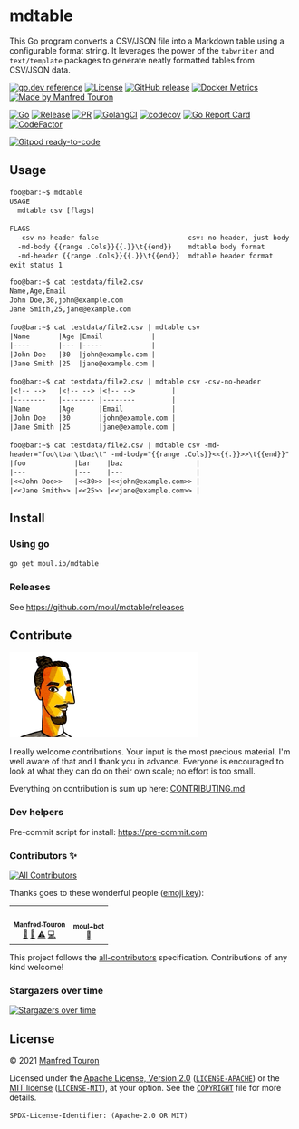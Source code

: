 # mdtable

This Go program converts a CSV/JSON file into a Markdown table using a configurable format string.
It leverages the power of the `tabwriter` and `text/template` packages to generate neatly formatted tables from CSV/JSON data.

[![go.dev reference](https://img.shields.io/badge/go.dev-reference-007d9c?logo=go&logoColor=white)](https://pkg.go.dev/moul.io/mdtable)
[![License](https://img.shields.io/badge/license-Apache--2.0%20%2F%20MIT-%2397ca00.svg)](https://github.com/moul/mdtable/blob/main/COPYRIGHT)
[![GitHub release](https://img.shields.io/github/release/moul/mdtable.svg)](https://github.com/moul/mdtable/releases)
[![Docker Metrics](https://images.microbadger.com/badges/image/moul/mdtable.svg)](https://microbadger.com/images/moul/mdtable)
[![Made by Manfred Touron](https://img.shields.io/badge/made%20by-Manfred%20Touron-blue.svg?style=flat)](https://manfred.life/)

[![Go](https://github.com/moul/mdtable/workflows/Go/badge.svg)](https://github.com/moul/mdtable/actions?query=workflow%3AGo)
[![Release](https://github.com/moul/mdtable/workflows/Release/badge.svg)](https://github.com/moul/mdtable/actions?query=workflow%3ARelease)
[![PR](https://github.com/moul/mdtable/workflows/PR/badge.svg)](https://github.com/moul/mdtable/actions?query=workflow%3APR)
[![GolangCI](https://golangci.com/badges/github.com/moul/mdtable.svg)](https://golangci.com/r/github.com/moul/mdtable)
[![codecov](https://codecov.io/gh/moul/mdtable/branch/main/graph/badge.svg)](https://codecov.io/gh/moul/mdtable)
[![Go Report Card](https://goreportcard.com/badge/moul.io/mdtable)](https://goreportcard.com/report/moul.io/mdtable)
[![CodeFactor](https://www.codefactor.io/repository/github/moul/mdtable/badge)](https://www.codefactor.io/repository/github/moul/mdtable)

[![Gitpod ready-to-code](https://img.shields.io/badge/Gitpod-ready--to--code-blue?logo=gitpod)](https://gitpod.io/#https://github.com/moul/mdtable)

## Usage

[embedmd]:# (.tmp/usage.txt console)
```console
foo@bar:~$ mdtable
USAGE
  mdtable csv [flags]

FLAGS
  -csv-no-header false                      csv: no header, just body
  -md-body {{range .Cols}}{{.}}\t{{end}}    mdtable body format
  -md-header {{range .Cols}}{{.}}\t{{end}}  mdtable header format
exit status 1
```

[embedmd]:# (.tmp/usage-csv.txt console)
```console
foo@bar:~$ cat testdata/file2.csv
Name,Age,Email
John Doe,30,john@example.com
Jane Smith,25,jane@example.com

foo@bar:~$ cat testdata/file2.csv | mdtable csv
|Name       |Age |Email            |
|----       |--- |-----            |
|John Doe   |30  |john@example.com |
|Jane Smith |25  |jane@example.com |

foo@bar:~$ cat testdata/file2.csv | mdtable csv -csv-no-header
|<!-- -->   |<!-- --> |<!-- -->         |
|--------   |-------- |--------         |
|Name       |Age      |Email            |
|John Doe   |30       |john@example.com |
|Jane Smith |25       |jane@example.com |

foo@bar:~$ cat testdata/file2.csv | mdtable csv -md-header="foo\tbar\tbaz\t" -md-body="{{range .Cols}}<<{{.}}>>\t{{end}}"
|foo            |bar    |baz                  |
|---            |---    |---                  |
|<<John Doe>>   |<<30>> |<<john@example.com>> |
|<<Jane Smith>> |<<25>> |<<jane@example.com>> |
```

## Install

### Using go

```sh
go get moul.io/mdtable
```

### Releases

See https://github.com/moul/mdtable/releases

## Contribute

![Contribute <3](https://raw.githubusercontent.com/moul/moul/main/contribute.gif)

I really welcome contributions.
Your input is the most precious material.
I'm well aware of that and I thank you in advance.
Everyone is encouraged to look at what they can do on their own scale;
no effort is too small.

Everything on contribution is sum up here: [CONTRIBUTING.md](./.github/CONTRIBUTING.md)

### Dev helpers

Pre-commit script for install: https://pre-commit.com

### Contributors ✨

<!-- ALL-CONTRIBUTORS-BADGE:START - Do not remove or modify this section -->
[![All Contributors](https://img.shields.io/badge/all_contributors-2-orange.svg)](#contributors)
<!-- ALL-CONTRIBUTORS-BADGE:END -->

Thanks goes to these wonderful people ([emoji key](https://allcontributors.org/docs/en/emoji-key)):

<!-- ALL-CONTRIBUTORS-LIST:START - Do not remove or modify this section -->
<!-- prettier-ignore-start -->
<!-- markdownlint-disable -->
<table>
  <tr>
    <td align="center"><a href="http://manfred.life"><img src="https://avatars1.githubusercontent.com/u/94029?v=4" width="100px;" alt=""/><br /><sub><b>Manfred Touron</b></sub></a><br /><a href="#maintenance-moul" title="Maintenance">🚧</a> <a href="https://github.com/moul/mdtable/commits?author=moul" title="Documentation">📖</a> <a href="https://github.com/moul/mdtable/commits?author=moul" title="Tests">⚠️</a> <a href="https://github.com/moul/mdtable/commits?author=moul" title="Code">💻</a></td>
    <td align="center"><a href="https://manfred.life/moul-bot"><img src="https://avatars1.githubusercontent.com/u/41326314?v=4" width="100px;" alt=""/><br /><sub><b>moul-bot</b></sub></a><br /><a href="#maintenance-moul-bot" title="Maintenance">🚧</a></td>
  </tr>
</table>

<!-- markdownlint-enable -->
<!-- prettier-ignore-end -->
<!-- ALL-CONTRIBUTORS-LIST:END -->

This project follows the [all-contributors](https://github.com/all-contributors/all-contributors)
specification. Contributions of any kind welcome!

### Stargazers over time

[![Stargazers over time](https://starchart.cc/moul/mdtable.svg)](https://starchart.cc/moul/mdtable)

## License

© 2021   [Manfred Touron](https://manfred.life)

Licensed under the [Apache License, Version 2.0](https://www.apache.org/licenses/LICENSE-2.0)
([`LICENSE-APACHE`](LICENSE-APACHE)) or the [MIT license](https://opensource.org/licenses/MIT)
([`LICENSE-MIT`](LICENSE-MIT)), at your option.
See the [`COPYRIGHT`](COPYRIGHT) file for more details.

`SPDX-License-Identifier: (Apache-2.0 OR MIT)`
